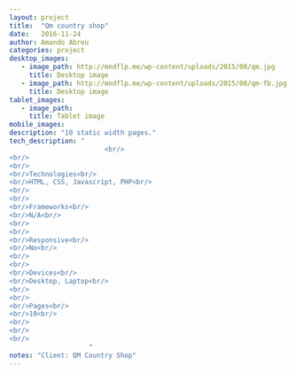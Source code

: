 ```yaml
---
layout: project 
title:  "Qm country shop"
date:   2016-11-24
author: Amando Abreu
categories: project
desktop_images:
   - image_path: http://mndflp.me/wp-content/uploads/2015/08/qm.jpg
     title: Desktop image
   - image_path: http://mndflp.me/wp-content/uploads/2015/08/qm-fb.jpg
     title: Desktop image
tablet_images:
   - image_path: 
     title: Tablet image
mobile_images:
description: "10 static width pages."
tech_description: "
                        <br/>
<br/>
<br/>
<br/>Technologies<br/>
<br/>HTML, CSS, Javascript, PHP<br/>
<br/>
<br/>
<br/>Frameworks<br/>
<br/>N/A<br/>
<br/>
<br/>
<br/>Responsive<br/>
<br/>No<br/>
<br/>
<br/>
<br/>Devices<br/>
<br/>Desktop, Laptop<br/>
<br/>
<br/>
<br/>Pages<br/>
<br/>10<br/>
<br/>
<br/>
<br/>
                    "
notes: "Client: QM Country Shop"
---
```

